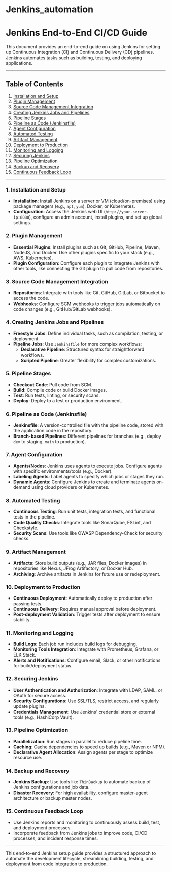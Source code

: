 # Jenkins_automation

# Jenkins End-to-End CI/CD Guide

This document provides an end-to-end guide on using Jenkins for setting up Continuous Integration (CI) and Continuous Delivery (CD) pipelines. Jenkins automates tasks such as building, testing, and deploying applications.

---

## Table of Contents

1. [Installation and Setup](#installation-and-setup)
2. [Plugin Management](#plugin-management)
3. [Source Code Management Integration](#source-code-management-integration)
4. [Creating Jenkins Jobs and Pipelines](#creating-jenkins-jobs-and-pipelines)
5. [Pipeline Stages](#pipeline-stages)
6. [Pipeline as Code (Jenkinsfile)](#pipeline-as-code-jenkinsfile)
7. [Agent Configuration](#agent-configuration)
8. [Automated Testing](#automated-testing)
9. [Artifact Management](#artifact-management)
10. [Deployment to Production](#deployment-to-production)
11. [Monitoring and Logging](#monitoring-and-logging)
12. [Securing Jenkins](#securing-jenkins)
13. [Pipeline Optimization](#pipeline-optimization)
14. [Backup and Recovery](#backup-and-recovery)
15. [Continuous Feedback Loop](#continuous-feedback-loop)

---

### 1. Installation and Setup

- **Installation**: Install Jenkins on a server or VM (cloud/on-premises) using package managers (e.g., `apt`, `yum`), Docker, or Kubernetes.
- **Configuration**: Access the Jenkins web UI (`http://your-server-ip:8080`), configure an admin account, install plugins, and set up global settings.

### 2. Plugin Management

- **Essential Plugins**: Install plugins such as Git, GitHub, Pipeline, Maven, NodeJS, and Docker. Use other plugins specific to your stack (e.g., AWS, Kubernetes).
- **Plugin Configuration**: Configure each plugin to integrate Jenkins with other tools, like connecting the Git plugin to pull code from repositories.

### 3. Source Code Management Integration

- **Repositories**: Integrate with tools like Git, GitHub, GitLab, or Bitbucket to access the code.
- **Webhooks**: Configure SCM webhooks to trigger jobs automatically on code changes (e.g., GitHub/GitLab webhooks).

### 4. Creating Jenkins Jobs and Pipelines

- **Freestyle Jobs**: Define individual tasks, such as compilation, testing, or deployment.
- **Pipeline Jobs**: Use `Jenkinsfile` for more complex workflows:
  - **Declarative Pipeline**: Structured syntax for straightforward workflows.
  - **Scripted Pipeline**: Greater flexibility for complex customizations.

### 5. Pipeline Stages

- **Checkout Code**: Pull code from SCM.
- **Build**: Compile code or build Docker images.
- **Test**: Run tests, linting, or security scans.
- **Deploy**: Deploy to a test or production environment.

### 6. Pipeline as Code (Jenkinsfile)

- **Jenkinsfile**: A version-controlled file with the pipeline code, stored with the application code in the repository.
- **Branch-based Pipelines**: Different pipelines for branches (e.g., deploy `dev` to staging, `main` to production).

### 7. Agent Configuration

- **Agents/Nodes**: Jenkins uses agents to execute jobs. Configure agents with specific environments/tools (e.g., Docker).
- **Labeling Agents**: Label agents to specify which jobs or stages they run.
- **Dynamic Agents**: Configure Jenkins to create and terminate agents on-demand using cloud providers or Kubernetes.

### 8. Automated Testing

- **Continuous Testing**: Run unit tests, integration tests, and functional tests in the pipeline.
- **Code Quality Checks**: Integrate tools like SonarQube, ESLint, and Checkstyle.
- **Security Scans**: Use tools like OWASP Dependency-Check for security checks.

### 9. Artifact Management

- **Artifacts**: Store build outputs (e.g., JAR files, Docker images) in repositories like Nexus, JFrog Artifactory, or Docker Hub.
- **Archiving**: Archive artifacts in Jenkins for future use or redeployment.

### 10. Deployment to Production

- **Continuous Deployment**: Automatically deploy to production after passing tests.
- **Continuous Delivery**: Requires manual approval before deployment.
- **Post-deployment Validation**: Trigger tests after deployment to ensure stability.

### 11. Monitoring and Logging

- **Build Logs**: Each job run includes build logs for debugging.
- **Monitoring Tools Integration**: Integrate with Prometheus, Grafana, or ELK Stack.
- **Alerts and Notifications**: Configure email, Slack, or other notifications for build/deployment status.

### 12. Securing Jenkins

- **User Authentication and Authorization**: Integrate with LDAP, SAML, or OAuth for secure access.
- **Security Configurations**: Use SSL/TLS, restrict access, and regularly update plugins.
- **Credentials Management**: Use Jenkins' credential store or external tools (e.g., HashiCorp Vault).

### 13. Pipeline Optimization

- **Parallelization**: Run stages in parallel to reduce pipeline time.
- **Caching**: Cache dependencies to speed up builds (e.g., Maven or NPM).
- **Declarative Agent Allocation**: Assign agents per stage to optimize resource use.

### 14. Backup and Recovery

- **Jenkins Backup**: Use tools like `ThinBackup` to automate backup of Jenkins configurations and job data.
- **Disaster Recovery**: For high availability, configure master-agent architecture or backup master nodes.

### 15. Continuous Feedback Loop

- Use Jenkins reports and monitoring to continuously assess build, test, and deployment processes.
- Incorporate feedback from Jenkins jobs to improve code, CI/CD processes, and incident response times.

---

This end-to-end Jenkins setup guide provides a structured approach to automate the development lifecycle, streamlining building, testing, and deployment from code integration to production.
